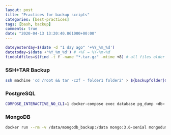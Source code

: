 ```yaml
---
layout: post
title: "Practices for backup scripts"
categories: [best-practices]
tags: [bash, backup]
comments: true
date: "2020-04-13 13:20:40.861000+00:00"
---
```



```bash
dateyesterday=$(date -d "1 day ago" '+%Y_%m_%d')
datetoday=$(date +'%Y_%m_%d') # +%F = %Y-%m-%d
findoldfiles=$(find -t f -name "*.tar.gz" -mtime +8) # all files older than 8days 1w
```

### SSH+TAR Backup
```bash
ssh machine 'cd /root && tar -czf - folder1 folder2' > ${backupfolder}${datenow}.tgz
```

### PostgreSQL
```bash
COMPOSE_INTERACTIVE_NO_CLI=1 docker-compose exec database pg_dump <db> -U <user>
```

### MongoDB
```bash
docker run --rm -v /data/mongodb_backup:/data mongo:3.6-xenial mongodump --host $mongodbip -d <database> --gzip -o /data/$datetoday
```